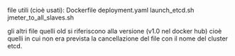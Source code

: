 file utili (cioè usati):
Dockerfile
deployment.yaml
launch_etcd.sh
jmeter_to_all_slaves.sh

gli altri file quelli old si riferiscono alla versione (v1.0 nel docker hub) cioè quelli in cui non era prevista la cancellazione del file con il nome del cluster etcd.
